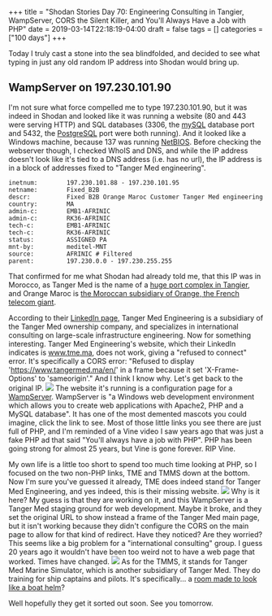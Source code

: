+++
title = "Shodan Stories Day 70: Engineering Consulting in Tangier, WampServer, CORS the Silent Killer, and You'll Always Have a Job with PHP"
date = 2019-03-14T22:18:19-04:00
draft = false
tags = []
categories = ["100 days"]
+++


Today I truly cast a stone into the sea blindfolded, and decided to see what typing in just any old random IP address into Shodan would bring up.

## WampServer on 197.230.101.90
I'm not sure what force compelled me to type 197.230.101.90, but it was indeed in Shodan and looked like it was running a website (80 and 443 were serving HTTP) and SQL databases (3306, the [mySQL](https://www.mysql.com/) database port and 5432, the [PostgreSQL](https://www.postgresql.org/) port were both running). And it looked like a Windows machine, because 137 was running [NetBIOS](https://en.wikipedia.org/wiki/NetBIOS). Before checking the webserver though, I checked WhoIS and DNS, and while the IP address doesn't look like it's tied to a DNS address (i.e. has no url), the IP address is in a block of addresses fixed to "Tanger Med engineering".
```
inetnum:        197.230.101.88 - 197.230.101.95
netname:        Fixed_B2B
descr:          Fixed B2B Orange Maroc Customer Tanger Med engineering
country:        MA
admin-c:        EMB1-AFRINIC
admin-c:        RK36-AFRINIC
tech-c:         EMB1-AFRINIC
tech-c:         RK36-AFRINIC
status:         ASSIGNED PA
mnt-by:         meditel-MNT
source:         AFRINIC # Filtered
parent:         197.230.0.0 - 197.230.255.255
```
That confirmed for me what Shodan had already told me, that this IP was in Morocco, as Tanger Med is the name of a [huge port complex in Tangier](https://www.tangermed.ma/en/), and Orange Maroc is [the Moroccan subsidiary of Orange, the French telecom giant](https://en.wikipedia.org/wiki/Orange_S.A.).

According to their [LinkedIn page](https://www.linkedin.com/company/tme-tanger-med-engineering-/about/), Tanger Med Engineering is a subsidiary of the Tanger Med ownership company, and specializes in international consulting on large-scale infrastructure engineering. Now for something interesting. Tanger Med Engineering's website, which their LinkedIn indicates is www.tme.ma, does not work, giving a "refused to connect" error. It's specifically a CORS error: "Refused to display 'https://www.tangermed.ma/en/' in a frame because it set 'X-Frame-Options' to 'sameorigin'." And I think I know why. Let's get back to the original IP.
![](/images/100Days/Day70/firstlook.png)
The website it's running is a configuration page for a [WampServer](http://www.wampserver.com/en/). WampServer is "a Windows web development environment which allows you to create web applications with Apache2, PHP and a MySQL database". It has one of the most demented mascots you could imagine, click the link to see. Most of those little links you see there are just full of PHP, and I'm reminded of a Vine video I saw years ago that was just a fake PHP ad that said "You'll always have a job with PHP". PHP has been going strong for almost 25 years, but Vine is gone forever. RIP Vine.

My own life is a little too short to spend too much time looking at PHP, so I focused on the two non-PHP links, TME and TMMS down at the bottom. Now I'm sure you've guessed it already, TME does indeed stand for Tanger Med Engineering, and yes indeed, this is their missing website.
![](/images/100Days/Day70/tme.png)
Why is it here? My guess is that they are working on it, and this WampServer is a Tanger Med staging ground for web development. Maybe it broke, and they set the original URL to show instead a frame of the Tanger Med main page, but it isn't working because they didn't configure the CORS on the main page to allow for that kind of redirect. Have they noticed? Are they worried? This seems like a big problem for a "international consulting" group. I guess 20 years ago it wouldn't have been too weird not to have a web page that worked. Times have changed.
![](/images/100Days/Day70/tmms.png)
As for the TMMS, it stands for Tanger Med Marine Simulator, which is another subsidiary of Tanger Med. They do training for ship captains and pilots. It's specifically... a [room made to look like a boat helm](http://www.tmpa.ma/en/activites-services/tanger-med-marine-simulator/)?

Well hopefully they get it sorted out soon. See you tomorrow.
